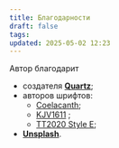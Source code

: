```yaml
---
title: Благодарности
draft: false
tags: 
updated: 2025-05-02 12:23
---
```

Автор благодарит
- создателя [**Quartz**](https://quartz.jzhao.xyz/);
- авторов шрифтов:
	- [Coelacanth](https://fontlibrary.org/ru/font/coelacanth);
	- [KJV1611](https://github.com/ctrlcctrlv/kjv1611) ;
	- [TT2020 Style E](https://github.com/ctrlcctrlv/TT2020);
- **[Unsplash](https://unsplash.com/photos/a-field-with-grass-and-trees-under-a-night-sky-filled-with-stars-NAV4nIjgwPk?utm_content=creditShareLink&utm_medium=referral&utm_source=unsplash)**.

